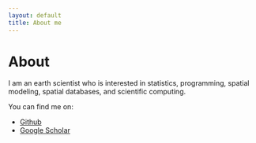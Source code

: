 ```yaml
---
layout: default
title: About me
---
```


# About

I am an earth scientist who is interested in statistics, programming, spatial modeling,
spatial databases, and scientific computing.

You can find me on:

- [Github](https://github.com/vlulla/)
- [Google Scholar](https://scholar.google.com/citations?user=VjhJWOgAAAAJ&hl=en)

